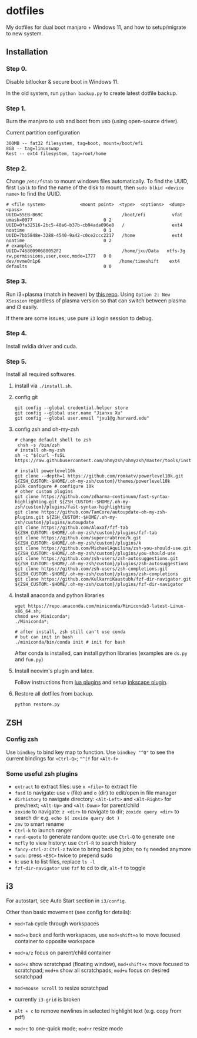 # dotfiles
My dotfiles for dual boot manjaro + Windows 11, and how to setup/migrate to new system.

## Installation
### Step 0.

Disable bitlocker & secure boot in Windows 11.

In the old system, run `python backup.py` to create latest dotfile backup.

### Step 1.

Burn the manjaro to usb and boot from usb (using open-source driver).

Current partition configuration
```
300MB -- fat32 filesystem, tag=boot, mount=/boot/efi
8GB -- tag=linuxswap
Rest -- ext4 filesystem, tag=root/home
```

### Step 2.

Change `/etc/fstab` to mount windows files automatically. To find the UUID, first `lsblk` to find the name of the disk to mount, then `sudo blkid <device name>` to find the UUID.

```
# <file system>             <mount point>  <type>  <options>  <dump>  <pass>
UUID=55EB-B69C                              /boot/efi          vfat      umask=0077                           0 2
UUID=0fa32516-2bc5-48a6-b37b-cb94ada096e8   /                  ext4      noatime                              0 1
UUID=7bb5848e-3288-4540-9a42-c0ce2ccc2217   /home              ext4      noatime                              0 2
# examples
UUID=74680090680052F2                       /home/jxu/Data   ntfs-3g   rw,permissions,user,exec,mode=1777   0 0
dev/nvme0n1p6                              /home/timeshift    ext4      defaults                             0 0
```

### Step 3.

Run i3+plasma (match in heaven) by [this repo](https://github.com/heckelson/i3-and-kde-plasma). Using `Option 2: New XSession` regardless of plasma version so that can switch between plasma and i3 easily.

If there are some issues, use pure `i3` login session to debug.

### Step 4.

Install nvidia driver and cuda.

### Step 5.

Install all required softwares.

1. install via `./install.sh`.

2. config git

    ```shell
    git config --global credential.helper store
    git config --global user.name "Jianxu Xu"
    git config --global user.email "jxu1@g.harvard.edu"
    ```

3. config zsh and oh-my-zsh

   ```shell
   # change default shell to zsh
    chsh -s /bin/zsh
   # install oh-my-zsh
   sh -c "$(curl -fsSL https://raw.githubusercontent.com/ohmyzsh/ohmyzsh/master/tools/install.sh)"

   # install powerlevel10k
   git clone --depth=1 https://github.com/romkatv/powerlevel10k.git ${ZSH_CUSTOM:-$HOME/.oh-my-zsh/custom}/themes/powerlevel10k
   p10k configure # configure 10k
   # other custom plugins
   git clone https://github.com/zdharma-continuum/fast-syntax-highlighting.git ${ZSH_CUSTOM:-$HOME/.oh-my-zsh/custom}/plugins/fast-syntax-highlighting
   git clone https://github.com/TamCore/autoupdate-oh-my-zsh-plugins.git ${ZSH_CUSTOM:-$HOME/.oh-my-zsh/custom}/plugins/autoupdate
   git clone https://github.com/Aloxaf/fzf-tab ${ZSH_CUSTOM:-$HOME/.oh-my-zsh/custom}/plugins/fzf-tab
   git clone https://github.com/supercrabtree/k.git ${ZSH_CUSTOM:-$HOME/.oh-my-zsh/custom}/plugins/k
   git clone https://github.com/MichaelAquilina/zsh-you-should-use.git ${ZSH_CUSTOM:-$HOME/.oh-my-zsh/custom}/plugins/you-should-use
   git clone https://github.com/zsh-users/zsh-autosuggestions.git ${ZSH_CUSTOM:-$HOME/.oh-my-zsh/custom}/plugins/zsh-autosuggestions
   git clone https://github.com/zsh-users/zsh-completions.git ${ZSH_CUSTOM:-$HOME/.oh-my-zsh/custom}/plugins/zsh-completions
   git clone https://github.com/KulkarniKaustubh/fzf-dir-navigator.git ${ZSH_CUSTOM:-$HOME/.oh-my-zsh/custom}/plugins/fzf-dir-navigator
   ```

4. Install anaconda and python libraries

   ```shell
   wget https://repo.anaconda.com/miniconda/Miniconda3-latest-Linux-x86_64.sh;
   chmod u+x Miniconda*;
   ./Miniconda*;

   # after install, zsh still can't use conda
   # but can init in bash
   ./miniconda/bin/conda init # init for bash
   ```
   After conda is installed, can install python libraries (examples are `ds.py` and `fun.py`)

5. Install neovim's plugin and latex.

   Follow instructions from [lua plugins](https://github.com/cnut1648/nvim-lua.git) and setup [inkscape plugin](https://github.com/cnut1648/inkscape-figures).

6. Restore all dotfiles from backup.

   ```shell
   python restore.py
   ```

## ZSH

### Config zsh

Use `bindkey` to bind key map to function.
Use `bindkey "^Q"` to see the current bindings for `<Ctrl-Q>`; `"^[f` for `<Alt-f>`

### Some useful zsh plugins

- `extract` to extract files: use `x <file>` to extract file
- `fasd` to navigate: use `v` (file) and `o` (dir) to edit/open in file manager
- `dirhistory` to navigate directory: `<Alt-Left>` and `<Alt-Right>` for prev/next; `<Alt-Up>` and `<Alt-Down>` for parent/child
- `zoxide` to navigate: `z <dir>` to navigate to dir; `zoxide query <dir>` to search dir e.g. `echo $( zoxide query dot )`
- `zmv` to smart rename
- `Ctrl-k` to launch ranger
- `rand-quote` to generate random quote: use `Ctrl-Q` to generate one
- `mcfly` to view history: use `Ctrl-R` to search history
- `fancy-ctrl-z`: `Ctrl-z` twice to bring back bg jobs; no `fg` needed anymore
- `sudo`: press `<ESC>` twice to prepend sudo
- `k`: use `k` to list files, replace `ls -l`
- `fzf-dir-navigator` use `fzf` to cd to dir, `alt-f` to toggle

##  i3

For autostart, see Auto Start section in `i3/config`.

Other than basic movement (see config for details):

- `mod+Tab` cycle through workspaces

- `mod+o` back and forth workspaces, use `mod+shift+o` to move focused container to opposite workspace

- `mod+a/z` focus on parent/child container

- `mod+x` show scratchpad (floating window), `mod+shift+x` move focused to scratchpad; `mod+m` show all scratchpads; `mod+u` focus on desired scratchpad

- `mod+mouse scroll` to resize scratchpad

- currently `i3-grid` is broken

- `alt + c` to remove newlines in selected highlight text (e.g. copy from pdf)

- `mod+c` to one-quick mode; `mod+r` resize mode
